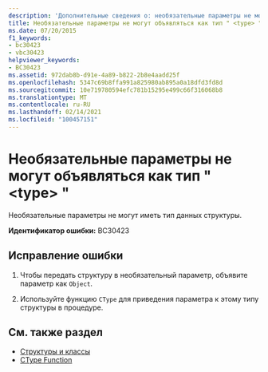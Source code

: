 ```yaml
---
description: 'Дополнительные сведения о: необязательные параметры не могут объявляться как тип " <type> "'
title: Необязательные параметры не могут объявляться как тип " <type> "
ms.date: 07/20/2015
f1_keywords:
- bc30423
- vbc30423
helpviewer_keywords:
- BC30423
ms.assetid: 972dab8b-d91e-4a89-b822-2b8e4aadd25f
ms.openlocfilehash: 5347c69b8ffa991a825980ab895a0a18dfd3fd8d
ms.sourcegitcommit: 10e719780594efc781b15295e499c66f316068b8
ms.translationtype: MT
ms.contentlocale: ru-RU
ms.lasthandoff: 02/14/2021
ms.locfileid: "100457151"
---
```

# <a name="optional-parameters-cannot-be-declared-as-the-type-type"></a>Необязательные параметры не могут объявляться как тип " \<type> "

Необязательные параметры не могут иметь тип данных структуры.  
  
 **Идентификатор ошибки:** BC30423  
  
## <a name="to-correct-this-error"></a>Исправление ошибки  
  
1. Чтобы передать структуру в необязательный параметр, объявите параметр как `Object`.  
  
2. Используйте функцию `CType` для приведения параметра к этому типу структуры в процедуре.  
  
## <a name="see-also"></a>См. также раздел

- [Структуры и классы](../programming-guide/language-features/data-types/structures-and-classes.md)
- [CType Function](../language-reference/functions/ctype-function.md)
